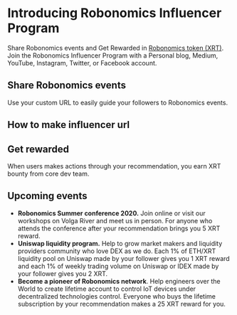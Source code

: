# Introducing Robonomics Influencer Program
Share Robonomics events and Get Rewarded in [Robonomics token (XRT)](https://www.coingecko.com/en/coins/robonomics-network). Join the Robonomics Influencer Program with a Personal blog, Medium, YouTube, Instagram, Twitter, or Facebook account.

## Share Robonomics events
Use your custom URL to easily guide your followers to Robonomics events.

## How to make influencer url
<To do>

## Get rewarded
When users makes actions through your recommendation, you earn XRT bounty from core dev team.

## Upcoming events
* **Robonomics Summer conference 2020.** Join online or visit our workshops on Volga River and meet us in person. For anyone who attends the conference after your recommendation brings you 5 XRT reward.
* **Uniswap liquidity program.** Help to grow market makers and liquidity providers community who love DEX as we do. Each 1% of ETH/XRT liquidity pool on Uniswap made by your follower gives you 1 XRT reward and each 1% of weekly trading volume on Uniswap or IDEX made by your follower gives you 2 XRT.
* **Become a pioneer of Robonomics network**. Help engineers over the World to create lifetime account to control IoT devices under decentralized technologies control. Everyone who buys the lifetime subscription by your recommendation makes a 25 XRT reward for you.
